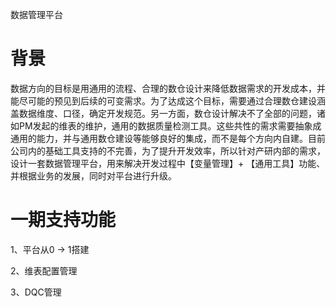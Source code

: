 数据管理平台

# 背景
数据方向的目标是用通用的流程、合理的数仓设计来降低数据需求的开发成本，并能尽可能的预见到后续的可变需求。为了达成这个目标，需要通过合理数仓建设涵盖数据维度、口径，确定开发规范。另一方面，数仓设计解决不了全部的问题，诸如PM发起的维表的维护，通用的数据质量检测工具。这些共性的需求需要抽象成通用的能力，并与通用数仓建设等能够良好的集成，而不是每个方向内自建。目前公司内的基础工具支持的不完善，为了提升开发效率，所以针对产研内部的需求，设计一套数据管理平台，用来解决开发过程中【变量管理】+ 【通用工具】功能、并根据业务的发展，同时对平台进行升级。



# 一期支持功能
1、平台从0 -> 1搭建

2、维表配置管理

3、DQC管理



# 
## 